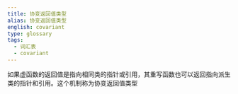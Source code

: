 ```yaml
---
title: 协变返回值类型
alias: 协变返回值类型
english: covariant
type: glossary
tags:
  - 词汇表
  - covariant
---
```


如果虚函数的返回值是指向相同类的指针或引用，其重写函数也可以返回指向派生类的指针和引用。这个机制称为协变返回值类型
